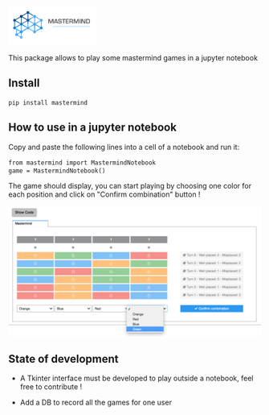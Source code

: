 <img src="./img/logo.png" width="35%" />

This package allows to play some mastermind games in a jupyter notebook

## Install

    pip install mastermind

## How to use in a jupyter notebook

Copy and paste the following lines into a cell of a notebook and run it:

    from mastermind import MastermindNotebook
    game = MastermindNotebook()

The game should display, you can start playing by choosing one color for each position and click on "Confirm combination" button !

![GitHub Logo](/img/game_capture.png)

## State of development

* A Tkinter interface must be developed to play outside a notebook, feel free to contribute !

* Add a DB to record all the games for one user